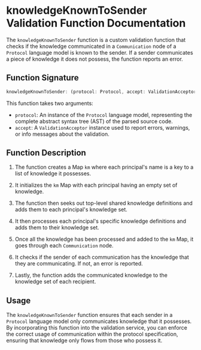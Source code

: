 # knowledgeKnownToSender Validation Function Documentation

The `knowledgeKnownToSender` function is a custom validation function that checks if the knowledge communicated in a `Communication` node of a `Protocol` language model is known to the sender. If a sender communicates a piece of knowledge it does not possess, the function reports an error.

## Function Signature

```typescript
knowledgeKnownToSender: (protocol: Protocol, accept: ValidationAcceptor): MaybePromise<void>
```

This function takes two arguments:

- `protocol`: An instance of the `Protocol` language model, representing the complete abstract syntax tree (AST) of the parsed source code.
- `accept`: A `ValidationAcceptor` instance used to report errors, warnings, or info messages about the validation.

## Function Description

1. The function creates a Map `km` where each principal's name is a key to a list of knowledge it possesses.

2. It initializes the `km` Map with each principal having an empty set of knowledge.

3. The function then seeks out top-level shared knowledge definitions and adds them to each principal's knowledge set.

4. It then processes each principal's specific knowledge definitions and adds them to their knowledge set.

5. Once all the knowledge has been processed and added to the `km` Map, it goes through each `Communication` node.

6. It checks if the sender of each communication has the knowledge that they are communicating. If not, an error is reported.

7. Lastly, the function adds the communicated knowledge to the knowledge set of each recipient.

## Usage

The `knowledgeKnownToSender` function ensures that each sender in a `Protocol` language model only communicates knowledge that it possesses. By incorporating this function into the validation service, you can enforce the correct usage of communication within the protocol specification, ensuring that knowledge only flows from those who possess it.